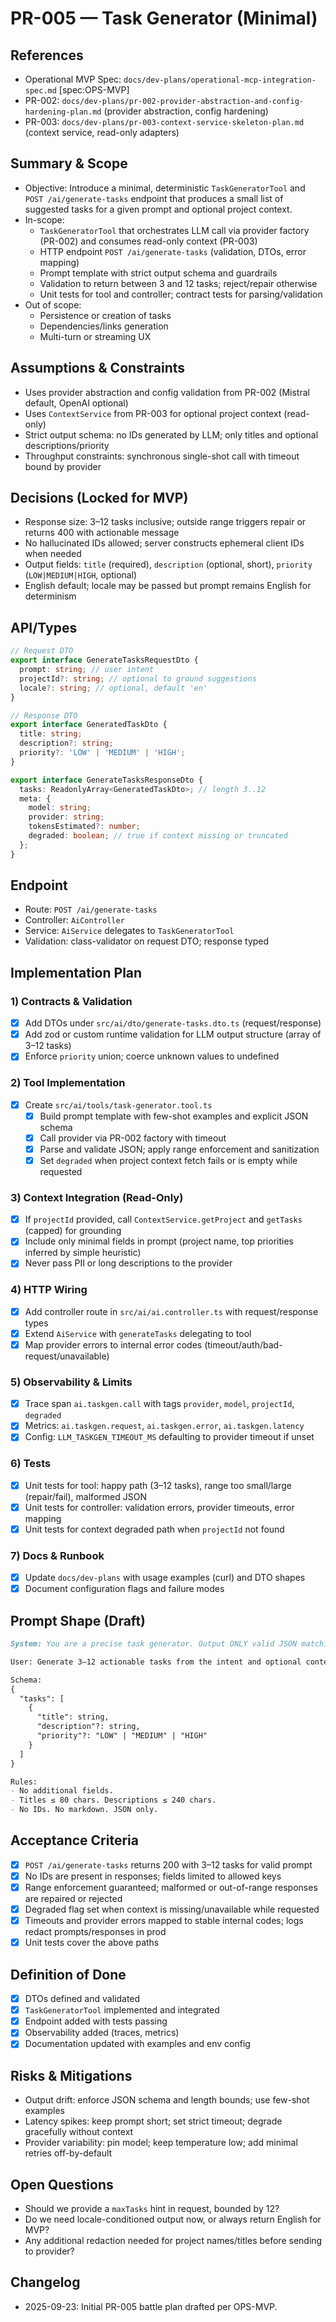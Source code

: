 # PR-005 — Task Generator (Minimal)

## References
- Operational MVP Spec: `docs/dev-plans/operational-mcp-integration-spec.md` [spec:OPS-MVP]
- PR-002: `docs/dev-plans/pr-002-provider-abstraction-and-config-hardening-plan.md` (provider abstraction, config hardening)
- PR-003: `docs/dev-plans/pr-003-context-service-skeleton-plan.md` (context service, read-only adapters)

## Summary & Scope
- Objective: Introduce a minimal, deterministic `TaskGeneratorTool` and `POST /ai/generate-tasks` endpoint that produces a small list of suggested tasks for a given prompt and optional project context.
- In-scope:
  - `TaskGeneratorTool` that orchestrates LLM call via provider factory (PR-002) and consumes read-only context (PR-003)
  - HTTP endpoint `POST /ai/generate-tasks` (validation, DTOs, error mapping)
  - Prompt template with strict output schema and guardrails
  - Validation to return between 3 and 12 tasks; reject/repair otherwise
  - Unit tests for tool and controller; contract tests for parsing/validation
- Out of scope:
  - Persistence or creation of tasks
  - Dependencies/links generation
  - Multi-turn or streaming UX

## Assumptions & Constraints
- Uses provider abstraction and config validation from PR-002 (Mistral default, OpenAI optional)
- Uses `ContextService` from PR-003 for optional project context (read-only)
- Strict output schema: no IDs generated by LLM; only titles and optional descriptions/priority
- Throughput constraints: synchronous single-shot call with timeout bound by provider

## Decisions (Locked for MVP)
- Response size: 3–12 tasks inclusive; outside range triggers repair or returns 400 with actionable message
- No hallucinated IDs allowed; server constructs ephemeral client IDs when needed
- Output fields: `title` (required), `description` (optional, short), `priority` (`LOW|MEDIUM|HIGH`, optional)
- English default; locale may be passed but prompt remains English for determinism

## API/Types
```ts
// Request DTO
export interface GenerateTasksRequestDto {
  prompt: string; // user intent
  projectId?: string; // optional to ground suggestions
  locale?: string; // optional, default 'en'
}

// Response DTO
export interface GeneratedTaskDto {
  title: string;
  description?: string;
  priority?: 'LOW' | 'MEDIUM' | 'HIGH';
}

export interface GenerateTasksResponseDto {
  tasks: ReadonlyArray<GeneratedTaskDto>; // length 3..12
  meta: {
    model: string;
    provider: string;
    tokensEstimated?: number;
    degraded: boolean; // true if context missing or truncated
  };
}
```

## Endpoint
- Route: `POST /ai/generate-tasks`
- Controller: `AiController`
- Service: `AiService` delegates to `TaskGeneratorTool`
- Validation: class-validator on request DTO; response typed

## Implementation Plan

### 1) Contracts & Validation
- [x] Add DTOs under `src/ai/dto/generate-tasks.dto.ts` (request/response)
- [x] Add zod or custom runtime validation for LLM output structure (array of 3–12 tasks)
- [x] Enforce `priority` union; coerce unknown values to undefined

### 2) Tool Implementation
- [x] Create `src/ai/tools/task-generator.tool.ts`
  - [x] Build prompt template with few-shot examples and explicit JSON schema
  - [x] Call provider via PR-002 factory with timeout
  - [x] Parse and validate JSON; apply range enforcement and sanitization
  - [x] Set `degraded` when project context fetch fails or is empty while requested

### 3) Context Integration (Read-Only)
- [x] If `projectId` provided, call `ContextService.getProject` and `getTasks` (capped) for grounding
- [x] Include only minimal fields in prompt (project name, top priorities inferred by simple heuristic)
- [x] Never pass PII or long descriptions to the provider

### 4) HTTP Wiring
- [x] Add controller route in `src/ai/ai.controller.ts` with request/response types
- [x] Extend `AiService` with `generateTasks` delegating to tool
- [x] Map provider errors to internal error codes (timeout/auth/bad-request/unavailable)

### 5) Observability & Limits
- [x] Trace span `ai.taskgen.call` with tags `provider`, `model`, `projectId`, `degraded`
- [x] Metrics: `ai.taskgen.request`, `ai.taskgen.error`, `ai.taskgen.latency`
- [x] Config: `LLM_TASKGEN_TIMEOUT_MS` defaulting to provider timeout if unset

### 6) Tests
- [x] Unit tests for tool: happy path (3–12 tasks), range too small/large (repair/fail), malformed JSON
- [x] Unit tests for controller: validation errors, provider timeouts, error mapping
- [x] Unit tests for context degraded path when `projectId` not found

### 7) Docs & Runbook
- [x] Update `docs/dev-plans` with usage examples (curl) and DTO shapes
- [x] Document configuration flags and failure modes

## Prompt Shape (Draft)
```md
System: You are a precise task generator. Output ONLY valid JSON matching the provided schema. No IDs.

User: Generate 3–12 actionable tasks from the intent and optional context.

Schema:
{
  "tasks": [
    {
      "title": string,
      "description"?: string,
      "priority"?: "LOW" | "MEDIUM" | "HIGH"
    }
  ]
}

Rules:
- No additional fields.
- Titles ≤ 80 chars. Descriptions ≤ 240 chars.
- No IDs. No markdown. JSON only.
```

## Acceptance Criteria
- [x] `POST /ai/generate-tasks` returns 200 with 3–12 tasks for valid prompt
- [x] No IDs are present in responses; fields limited to allowed keys
- [x] Range enforcement guaranteed; malformed or out-of-range responses are repaired or rejected
- [x] Degraded flag set when context is missing/unavailable while requested
- [x] Timeouts and provider errors mapped to stable internal codes; logs redact prompts/responses in prod
- [x] Unit tests cover the above paths

## Definition of Done
- [x] DTOs defined and validated
- [x] `TaskGeneratorTool` implemented and integrated
- [x] Endpoint added with tests passing
- [x] Observability added (traces, metrics)
- [x] Documentation updated with examples and env config

## Risks & Mitigations
- Output drift: enforce JSON schema and length bounds; use few-shot examples
- Latency spikes: keep prompt short; set strict timeout; degrade gracefully without context
- Provider variability: pin model; keep temperature low; add minimal retries off-by-default

## Open Questions
- Should we provide a `maxTasks` hint in request, bounded by 12?
- Do we need locale-conditioned output now, or always return English for MVP?
- Any additional redaction needed for project names/titles before sending to provider?

## Changelog
- 2025-09-23: Initial PR-005 battle plan drafted per OPS-MVP.


